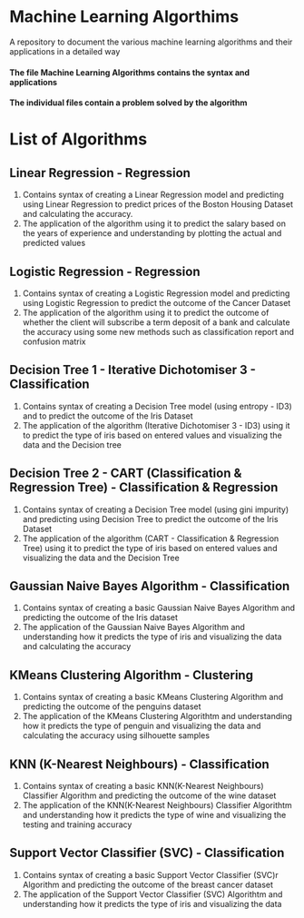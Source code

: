 # Machine Learning Algorthims
A repository to document the various machine learning algorithms and their applications in a detailed way

#### The file Machine Learning Algorithms contains the syntax and applications 
#### The individual files contain a problem solved by the algorithm

# List of Algorithms
## Linear Regression - Regression
1. Contains syntax of creating a Linear Regression model and predicting using Linear Regression to predict prices of the Boston Housing Dataset and calculating the accuracy.
2. The application of the algorithm using it to predict the salary based on the years of experience and understanding by plotting the actual and predicted values

## Logistic Regression - Regression
1. Contains syntax of creating a Logistic Regression model and predicting using Logistic Regression to predict the outcome of the Cancer Dataset
2. The application of the algorithm using it to predict the outcome of whether the client will subscribe a term deposit of a bank and calculate the accuracy using some new methods such as classification report and confusion matrix

## Decision Tree 1 - Iterative Dichotomiser 3 - Classification
1. Contains syntax of creating a Decision Tree model (using entropy - ID3) and to predict the outcome of the Iris Dataset 
2. The application of the algorithm (Iterative Dichotomiser 3 - ID3) using it to predict the type of iris based on entered values and visualizing the data and the Decision tree

## Decision Tree 2 - CART (Classification & Regression Tree) - Classification & Regression
1. Contains syntax of creating a Decision Tree model (using gini impurity) and predicting using Decision Tree to predict the outcome of the Iris Dataset
2. The application of the algorithm (CART - Classification & Regression Tree) using it to predict the type of iris based on entered values and visualizing the data and the Decision Tree

## Gaussian Naive Bayes Algorithm - Classification
1. Contains syntax of creating a basic Gaussian Naive Bayes Algorithm and predicting the outcome of the Iris dataset
2. The application of the Gaussian Naive Bayes Algorithm and understanding how it predicts the type of iris and visualizing the data and calculating the accuracy

## KMeans Clustering Algorithm - Clustering
1. Contains syntax of creating a basic KMeans Clustering Algorithm and predicting the outcome of the penguins dataset
2. The application of the KMeans Clustering Algorithtm and understanding how it predicts the type of penguin and visualizing the data and calculating the accuracy using silhouette samples

## KNN (K-Nearest Neighbours) - Classification
1. Contains syntax of creating a basic KNN(K-Nearest Neighbours) Classifier Algorithm and predicting the outcome of the wine dataset
2. The application of the KNN(K-Nearest Neighbours) Classifier Algorithtm and understanding how it predicts the type of wine and visualizing the testing and training accuracy

## Support Vector Classifier (SVC) - Classification
1. Contains syntax of creating a basic Support Vector Classifier (SVC)r Algorithm and predicting the outcome of the breast cancer dataset
2. The application of the Support Vector Classifier (SVC) Algorithtm and understanding how it predicts the type of iris and visualizing the data
